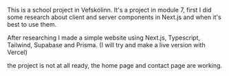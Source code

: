 This is a school project in Vefskólinn.
It's a project in module 7, first I did some research about 
client and server components in Next.js and when it's best to use them.

After researching I made a simple website using Next.js, Typescript, Tailwind, Supabase and Prisma.
(I will try and make a live version with Vercel)

the project is not at all ready, the home page and contact page are working.